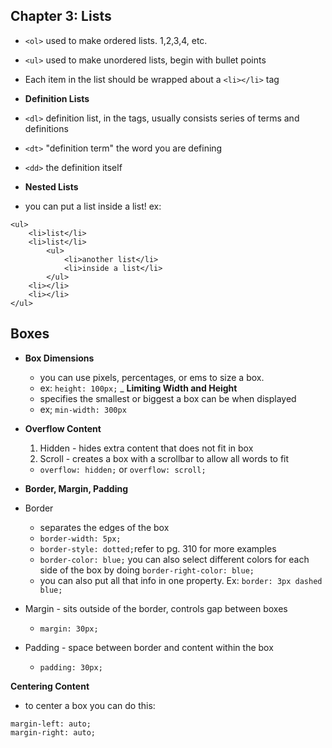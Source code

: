 ## Chapter 3: Lists ##
- `<ol>` used to make ordered lists. 1,2,3,4, etc.
- `<ul>` used to make unordered lists, begin with bullet points
- Each item in the list should be wrapped about a `<li></li>` tag

- **Definition Lists**
- `<dl>` definition list, in the tags, usually consists series of terms and definitions
- `<dt>` "definition term" the word you are defining
- `<dd>` the definition itself

- **Nested Lists**
- you can put a list inside a list! 
ex: 

```
<ul>
    <li>list</li>
    <li>list</li>
        <ul>
            <li>another list</li>
            <li>inside a list</li>
        </ul>
    <li></li>
    <li></li>
</ul>
```

## Boxes ##
- **Box Dimensions**
    - you can use pixels, percentages, or ems to size a box.
    - ex: `height: 100px;`
_ **Limiting Width and Height**
    - specifies the smallest or biggest a box can be when displayed
    - ex; `min-width: 300px`

- **Overflow Content**
    1. Hidden - hides extra content that does not fit in box
    1. Scroll - creates a box with a scrollbar to allow all words to fit
    -  `overflow: hidden;` or `overflow: scroll;`

- **Border, Margin, Padding**
- Border 
    - separates the edges of the box
    - `border-width: 5px;`
    - `border-style: dotted;`refer to pg. 310 for more examples
    - `border-color: blue;` you can also select different colors for each side of the box by doing `border-right-color: blue;`
    - you can also put all that info in one property. Ex: `border: 3px dashed blue;`
-  Margin - sits outside of the border, controls gap between boxes
    - `margin: 30px;`
- Padding - space between border and content within the box
    - `padding: 30px;`

**Centering Content**
- to center a box you can do this:

```
margin-left: auto;
margin-right: auto;

```

